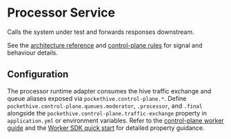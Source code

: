 # Processor Service

Calls the system under test and forwards responses downstream.

See the [architecture reference](../docs/ARCHITECTURE.md) and [control-plane rules](../docs/rules/control-plane-rules.md) for signal and behaviour details.

## Configuration

The processor runtime adapter consumes the hive traffic exchange and queue aliases exposed via
`pockethive.control-plane.*`. Define `pockethive.control-plane.queues.moderator`, `.processor`, and `.final` alongside the
`pockethive.control-plane.traffic-exchange` property in `application.yml` or environment variables. Refer to the
[control-plane worker guide](../docs/control-plane/worker-guide.md#configuration-properties) and the
[Worker SDK quick start](../docs/sdk/worker-sdk-quickstart.md) for detailed property guidance.

